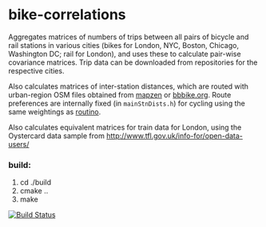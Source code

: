 bike-correlations
=================

Aggregates matrices of numbers of trips between all pairs of bicycle and rail
stations in various cities (bikes for London, NYC, Boston, Chicago, Washington
DC; rail for London), and uses these to calculate pair-wise covariance matrices.
Trip data can be downloaded from repositories for the respective cities.

Also calculates matrices of inter-station distances, which are routed with
urban-region OSM files obtained from [mapzen](https://mapzen.com/metro-extracts)
or [bbbike.org](http://download.bbbike.org/osm/). Route preferences are
internally fixed (in `mainStnDists.h`) for cycling using the same weightings as
[routino](http://routino.org).

Also calculates equivalent matrices for train data for London, using the
Oystercard data sample from http://www.tfl.gov.uk/info-for/open-data-users/

### build:
1. cd ./build  
2. cmake ..  
3. make


[![Build
Status](https://travis-ci.org/mpadge/bike-correlations.svg?branch=master)](https://travis-ci.org/mpadge/bike-correlations)
